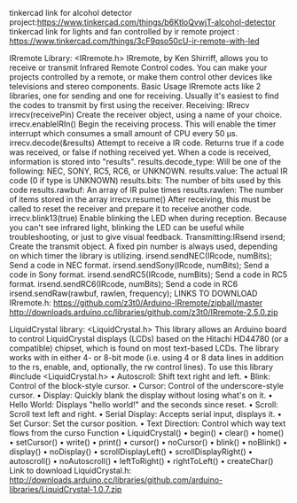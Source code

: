 tinkercad link for alcohol detector project:https://www.tinkercad.com/things/b6KtloQvwjT-alcohol-detector
tinkercad link for lights and fan controlled by ir remote project : https://www.tinkercad.com/things/3cF9qso50cU-ir-remote-with-led


IRremote Library:
<IRremote.h>
IRremote, by Ken Shirriff, allows you to receive or transmit Infrared Remote Control codes. You can make your projects controlled by a remote, or make them control other devices like televisions and stereo components.
Basic Usage
IRremote acts like 2 libraries, one for sending and one for receiving. Usually it's easiest to find the codes to transmit by first using the receiver.
Receiving:
IRrecv irrecv(receivePin)
Create the receiver object, using a name of your choice.
irrecv.enableIRIn()
Begin the receiving process. This will enable the timer interrupt which consumes a small amount of CPU every 50 µs.
irrecv.decode(&results)
Attempt to receive a IR code. Returns true if a code was received, or false if nothing received yet. When a code is received, information is stored into "results".
results.decode_type: Will be one of the following: NEC, SONY, RC5, RC6, or UNKNOWN.
results.value: The actual IR code (0 if type is UNKNOWN)
results.bits: The number of bits used by this code
results.rawbuf: An array of IR pulse times
results.rawlen: The number of items stored in the array
irrecv.resume()
After receiving, this must be called to reset the receiver and prepare it to receive another code.
irrecv.blink13(true)
Enable blinking the LED when during reception. Because you can't see infrared light, blinking the LED can be useful while troubleshooting, or just to give visual feedback.
Transmitting:IRsend irsend;
Create the transmit object. A fixed pin number is always used, depending on which timer the library is utilizing.
irsend.sendNEC(IRcode, numBits);
Send a code in NEC format.
irsend.sendSony(IRcode, numBits);
Send a code in Sony format.
irsend.sendRC5(IRcode, numBits);
Send a code in RC5 format.
irsend.sendRC6(IRcode, numBits);
Send a code in RC6
irsend.sendRaw(rawbuf, rawlen, frequency);
LINKS TO DOWNLOAD IRremote.h:
https://github.com/z3t0/Arduino-IRremote/zipball/master
http://downloads.arduino.cc/libraries/github.com/z3t0/IRremote-2.5.0.zip


LiquidCrystal  library:
<LiquidCrystal.h>
This library allows an Arduino board to control LiquidCrystal displays (LCDs) based on the Hitachi HD44780 (or a compatible) chipset, which is found on most text-based LCDs. The library works with in either 4- or 8-bit mode (i.e. using 4 or 8 data lines in addition to the rs, enable, and, optionally, the rw control lines).
To use this library
#include <LiquidCrystal.h>
•  Autoscroll: Shift text right and left.
•  Blink: Control of the block-style cursor.
•  Cursor: Control of the underscore-style cursor.
•  Display: Quickly blank the display without losing what's on it.
•  Hello World: Displays "hello world!" and the seconds since reset.
•  Scroll: Scroll text left and right.
•  Serial Display: Accepts serial input, displays it.
•  Set Cursor: Set the cursor position.
•  Text Direction: Control which way text flows from the curso
Function
•	LiquidCrystal()
•	begin()
•	clear()
•	home()
•	setCursor()
•	write()
•	print()
•	cursor()
•	noCursor()
•	blink()
•	noBlink()
•	display()
•	noDisplay()
•	scrollDisplayLeft()
•	scrollDisplayRight()
•	autoscroll()
•	noAutoscroll()
•	leftToRight()
•	rightToLeft()
•	createChar()
Link to download LiquidCrystal.h:
http://downloads.arduino.cc/libraries/github.com/arduino-libraries/LiquidCrystal-1.0.7.zip

